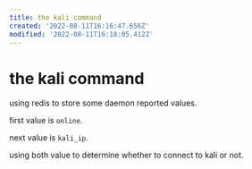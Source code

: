 ```yaml
---
title: the kali command
created: '2022-08-11T16:16:47.656Z'
modified: '2022-08-11T16:18:05.412Z'
---
```


# the kali command

using redis to store some daemon reported values.

first value is `online`.

next value is `kali_ip`.

using both value to determine whether to connect to kali or not.
